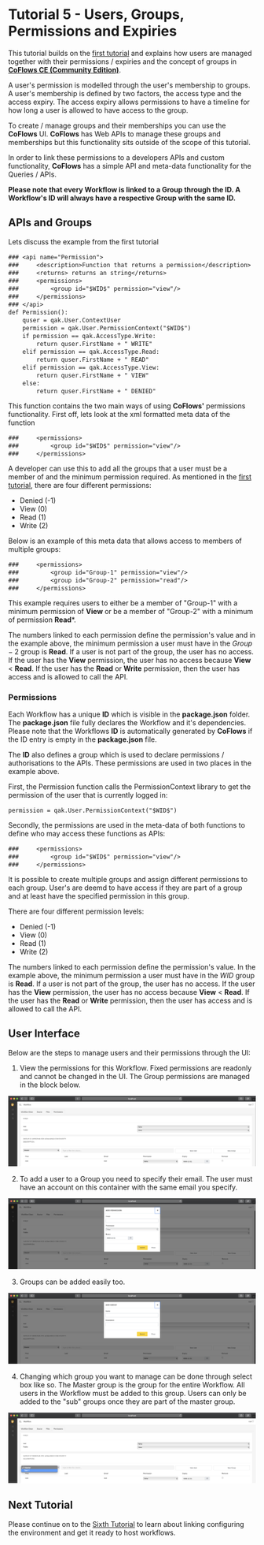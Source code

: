 # Tutorial 5 - Users, Groups, Permissions and Expiries

This tutorial builds on the [first tutorial](tutorial-1.md) and explains how users are managed together with their permissions / expiries and the concept of groups in [**CoFlows CE (Community Edition)**](https://github.com/QuantApp/CoFlows-CE). 

A user's permission is modelled through the user's membership to groups. A user's membership is defined by two factors, the access type and the access expiry. The access expiry allows permissions to have a timeline for how long a user is allowed to have access to the group.

To create / manage groups and their memberships you can use the **CoFlows** UI. **CoFlows** has Web APIs to manage these groups and memberships but this functionality sits outside of the scope of this tutorial.

In order to link these permissions to a developers APIs and custom functionality, **CoFlows** has a simple API and meta-data functionality for the Queries / APIs.

**Please note that every Workflow is linked to a Group through the ID. A Workflow's ID will always have a respective Group with the same ID.**

## APIs and Groups
Lets discuss the example from the first tutorial

    ### <api name="Permission">
    ###     <description>Function that returns a permission</description>
    ###     <returns> returns an string</returns>
    ###     <permissions>
    ###         <group id="$WID$" permission="view"/>
    ###     </permissions>
    ### </api>
    def Permission():
        quser = qak.User.ContextUser
        permission = qak.User.PermissionContext("$WID$")
        if permission == qak.AccessType.Write:
            return quser.FirstName + " WRITE"
        elif permission == qak.AccessType.Read:
            return quser.FirstName + " READ"
        elif permission == qak.AccessType.View:
            return quser.FirstName + " VIEW"
        else:
            return quser.FirstName + " DENIED"

This function contains the two main ways of using **CoFlows'** permissions functionality. First off, lets look at the xml formatted meta data of the function

    ###     <permissions>
    ###         <group id="$WID$" permission="view"/>
    ###     </permissions>

A developer can use this to add all the groups that a user must be a member of and the minimum permission required. As mentioned in the [first tutorial](tutorial-1.md), there are four different permissions:
* Denied (-1)
* View (0)
* Read (1)
* Write (2)

Below is an example of this meta data that allows access to members of multiple groups:

    ###     <permissions>
    ###         <group id="Group-1" permission="view"/>
    ###         <group id="Group-2" permission="read"/>
    ###     </permissions>

This example requires users to either be a member of "Group-1" with a minimum permission of **View** or be a member of "Group-2" with a minimum of permission **Read***.

The numbers linked to each permission define the permission's value and in the example above, the minimum permission a user must have in the $Group-2$ group is **Read**. If a user is not part of the group, the user has no access. If the user has the **View** permission, the user has no access because **View** < **Read**. If the user has the **Read** or **Write** permission, then the user has access and is allowed to call the API.

### Permissions
Each Workflow has a unique **ID** which is visible in the **package.json** folder. The **package.json** file fully declares the Workflow and it's dependencies. Please note that the Workflows **ID** is automatically generated by **CoFlows** if the ID entry is empty in the **package.json** file. 

The **ID** also defines a group which is used to declare permissions / authorisations to the APIs. These permissions are used in two places in the example above.

First, the Permission function calls the PermissionContext library to get the permission of the user that is currently logged in:

    permission = qak.User.PermissionContext("$WID$")

Secondly, the permissions are used in the meta-data of both functions to define who may access these functions as APIs:

    ###     <permissions>
    ###         <group id="$WID$" permission="view"/>
    ###     </permissions>

It is possible to create multiple groups and assign different permissions to each group. User's are deemd to have access if they are part of a group and at least have the specified permission in this group.

There are four different permission levels:
* Denied (-1)
* View (0)
* Read (1)
* Write (2)

The numbers linked to each permission define the permission's value. In the example above, the minimum permission a user must have in the $WID$ group is **Read**. If a user is not part of the group, the user has no access. If the user has the **View** permission, the user has no access because **View** < **Read**. If the user has the **Read** or **Write** permission, then the user has access and is allowed to call the API.

## User Interface

Below are the steps to manage users and their permissions through the UI:

1) View the permissions for this Workflow. Fixed permissions are readonly and cannot be changed in the UI. The Group permissions are managed in the block below.

![permissions](../images/workflow_permissions.png)

2) To add a user to a Group you need to specify their email. The user must have an account on this container with the same email you specify.

![permissions](../images/workflow_newuser.png)

3) Groups can be added easily too.

![permissions](../images/workflow_newgroup.png)

4) Changing which group you want to manage can be done through select box like so. The Master group is the group for the entire Workflow. All users in the Workflow must be added to this group. Users can only be added to the "sub" groups once they are part of the master group.

![permissions](../images/workflow_subgroups.png)

## Next Tutorial
Please continue on to the [Sixth Tutorial](tutorial-6.md) to learn about linking configuring the environment and get it ready to host workflows. 
